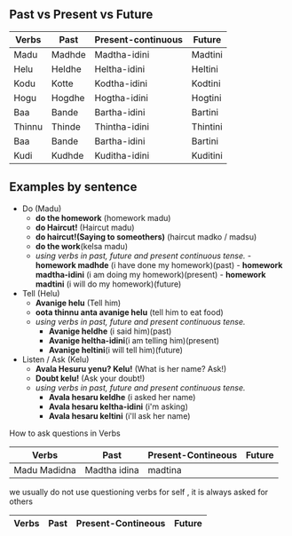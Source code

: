 ## Past vs Present vs Future

| Verbs  | Past   | Present-continuous | Future   |
| ------ | ------ | ------------------ | -------- |
| Madu   | Madhde | Madtha-idini       | Madtini  |
| Helu   | Heldhe | Heltha-idini       | Heltini  |
| Kodu   | Kotte  | Kodtha-idini       | Kodtini  |
| Hogu   | Hogdhe | Hogtha-idini       | Hogtini  |
| Baa    | Bande  | Bartha-idini       | Bartini  |
| Thinnu | Thinde | Thintha-idini      | Thintini |
| Baa    | Bande  | Bartha-idini       | Bartini  |
| Kudi   | Kudhde | Kuditha-idini      | Kuditini |

## Examples by sentence

- Do (Madu)
  - **do the homework** (homework madu)
  - **do Haircut!** (Haircut madu)
  - **do haircut!(Saying to someothers)** (haircut madko / madsu)
  - **do the work**(kelsa madu)
  - _using verbs in past, future and present continuous tense._ - **homework madhde** (i have done my homework)(past) - **homework madtha-idini** (i am doing my homework)(present) - **homework madtini** (i will do my homework)(future)
- Tell (Helu)
  - **Avanige helu** (Tell him)
  - **oota thinnu anta avanige helu** (tell him to eat food)
  - _using verbs in past, future and present continuous tense._
    - **Avanige heldhe** (i said him)(past)
    - **Avanige heltha-idini**(i am telling him)(present)
    - **Avanige heltini**(i will tell him)(future)
- Listen / Ask (Kelu)
  - **Avala Hesuru yenu? Kelu!** (What is her name? Ask!)
  - **Doubt kelu!** (Ask your doubt!)
  - _using verbs in past, future and present continuous tense._
    - **Avala hesaru keldhe** (i asked her name)
    - **Avala hesaru keltha-idini** (i'm asking)
    - **Avala hesaru keltini** (i'll ask her name)

How to ask questions in Verbs

| Verbs        | Past         | Present-Contineous | Future |
| ------------ | ------------ | ------------------ | ------ |
| Madu Madidna | Madtha idina | madtina            |

we usually do not use questioning verbs for self , it is always asked for others

| Verbs | Past | Present-Contineous | Future |
| ----- | ---- | ------------------ | ------ |
